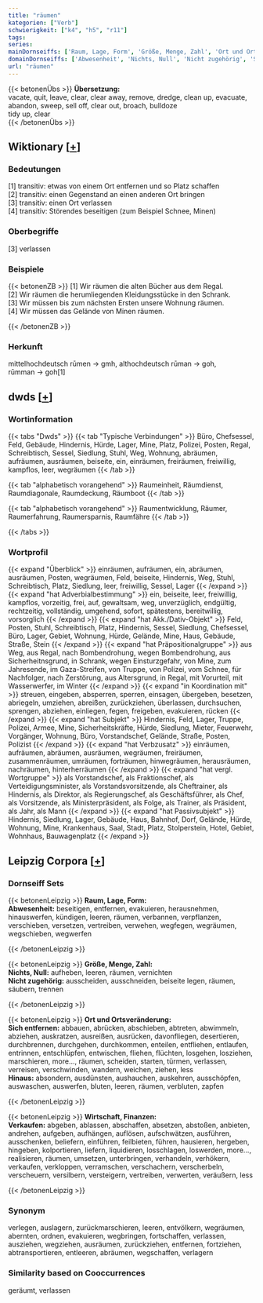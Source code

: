 ```yaml
---
title: "räumen"
kategorien: ["Verb"]
schwierigkeit: ["k4", "h5", "r11"]
tags:
series:
mainDornseiffs: ['Raum, Lage, Form', 'Größe, Menge, Zahl', 'Ort und Ortsveränderung', 'Wirtschaft, Finanzen']
domainDornseiffs: ['Abwesenheit', 'Nichts, Null', 'Nicht zugehörig', 'Sich entfernen', 'Hinaus', 'Verkaufen']
url: "räumen"
---
```


{{< betonenÜbs >}}
**Übersetzung:**  
vacate, quit, leave, clear, clear away, remove, dredge, clean up, evacuate, abandon, sweep, sell off, clear out, broach, bulldoze  
tidy up, clear  
{{< /betonenÜbs >}}

## Wiktionary [[+](https://de.wiktionary.org/wiki/räumen)]

### Bedeutungen
[1] transitiv: etwas von einem Ort entfernen und so Platz schaffen  
[2] transitiv: einen Gegenstand an einen anderen Ort bringen  
[3] transitiv: einen Ort verlassen  
[4] transitiv: Störendes beseitigen (zum Beispiel Schnee, Minen)  

### Oberbegriffe
[3] verlassen  

### Beispiele
{{< betonenZB >}}
[1] Wir räumen die alten Bücher aus dem Regal.  
[2] Wir räumen die herumliegenden Kleidungsstücke in den Schrank.  
[3] Wir müssen bis zum nächsten Ersten unsere Wohnung räumen.  
[4] Wir müssen das Gelände von Minen räumen.  

{{< /betonenZB >}}
### Herkunft
mittelhochdeutsch rūmen → gmh, althochdeutsch rūman → goh, rūmman → goh[1]  



## dwds [[+](https://www.dwds.de/wb/räumen)]

### Wortinformation
{{< tabs "Dwds" >}}
{{< tab "Typische Verbindungen" >}}
Büro, Chefsessel, Feld, Gebäude, Hindernis, Hürde, Lager, Mine, Platz, Polizei, Posten, Regal, Schreibtisch, Sessel, Siedlung, Stuhl, Weg, Wohnung, abräumen, aufräumen, ausräumen, beiseite, ein, einräumen, freiräumen, freiwillig, kampflos, leer, wegräumen
{{< /tab >}}

{{< tab "alphabetisch vorangehend" >}}
Raumeinheit, Räumdienst, Raumdiagonale, Raumdeckung, Räumboot
{{< /tab >}}

{{< tab "alphabetisch vorangehend" >}}
Raumentwicklung, Räumer, Raumerfahrung, Raumersparnis, Raumfähre
{{< /tab >}}

{{< /tabs >}}

### Wortprofil
{{< expand "Überblick" >}} einräumen, aufräumen, ein, abräumen, ausräumen, Posten, wegräumen, Feld, beiseite, Hindernis, Weg, Stuhl, Schreibtisch, Platz, Siedlung, leer, freiwillig, Sessel, Lager {{< /expand >}}
{{< expand "hat Adverbialbestimmung" >}} ein, beiseite, leer, freiwillig, kampflos, vorzeitig, frei, auf, gewaltsam, weg, unverzüglich, endgültig, rechtzeitig, vollständig, umgehend, sofort, spätestens, bereitwillig, vorsorglich {{< /expand >}}
{{< expand "hat Akk./Dativ-Objekt" >}} Feld, Posten, Stuhl, Schreibtisch, Platz, Hindernis, Sessel, Siedlung, Chefsessel, Büro, Lager, Gebiet, Wohnung, Hürde, Gelände, Mine, Haus, Gebäude, Straße, Stein {{< /expand >}}
{{< expand "hat Präpositionalgruppe" >}} aus Weg, aus Regal, nach Bombendrohung, wegen Bombendrohung, aus Sicherheitnsgrund, in Schrank, wegen Einsturzgefahr, von Mine, zum Jahresende, im Gaza-Streifen, von Truppe, von Polizei, vom Schnee, für Nachfolger, nach Zerstörung, aus Altersgrund, in Regal, mit Vorurteil, mit Wasserwerfer, im Winter {{< /expand >}}
{{< expand "in Koordination mit" >}} streuen, eingeben, absperren, sperren, einsagen, übergeben, besetzen, abriegeln, umziehen, abreißen, zurückziehen, überlassen, durchsuchen, sprengen, abziehen, einliegen, fegen, freigeben, evakuieren, rücken {{< /expand >}}
{{< expand "hat Subjekt" >}} Hindernis, Feld, Lager, Truppe, Polizei, Armee, Mine, Sicherheitskräfte, Hürde, Siedlung, Mieter, Feuerwehr, Vorgänger, Wohnung, Büro, Vorstandschef, Gelände, Straße, Posten, Polizist {{< /expand >}}
{{< expand "hat Verbzusatz" >}} einräumen, aufräumen, abräumen, ausräumen, wegräumen, freiräumen, zusammenräumen, umräumen, forträumen, hinwegräumen, herausräumen, nachräumen, hinterherräumen {{< /expand >}}
{{< expand "hat vergl. Wortgruppe" >}} als Vorstandschef, als Fraktionschef, als Verteidigungsminister, als Vorstandsvorsitzende, als Cheftrainer, als Hindernis, als Direktor, als Regierungschef, als Geschäftsführer, als Chef, als Vorsitzende, als Ministerpräsident, als Folge, als Trainer, als Präsident, als Jahr, als Mann {{< /expand >}}
{{< expand "hat Passivsubjekt" >}} Hindernis, Siedlung, Lager, Gebäude, Haus, Bahnhof, Dorf, Gelände, Hürde, Wohnung, Mine, Krankenhaus, Saal, Stadt, Platz, Stolperstein, Hotel, Gebiet, Wohnhaus, Bauwagenplatz {{< /expand >}}

## Leipzig Corpora [[+](https://corpora.uni-leipzig.de/en/res?word=räumen&corpusId=deu_newscrawl-public_2018)]

### Dornseiff Sets
{{< betonenLeipzig >}}
**Raum, Lage, Form:**  
**Abwesenheit:** beseitigen, entfernen, evakuieren, herausnehmen, hinauswerfen, kündigen, leeren, räumen, verbannen, verpflanzen, verschieben, versetzen, vertreiben, verwehen, wegfegen, wegräumen, wegschieben, wegwerfen  

{{< /betonenLeipzig >}}


{{< betonenLeipzig >}}
**Größe, Menge, Zahl:**  
**Nichts, Null:** aufheben, leeren, räumen, vernichten  
**Nicht zugehörig:** ausscheiden, ausschneiden, beiseite legen, räumen, säubern, trennen  

{{< /betonenLeipzig >}}


{{< betonenLeipzig >}}
**Ort und Ortsveränderung:**  
**Sich entfernen:** abbauen, abrücken, abschieben, abtreten, abwimmeln, abziehen, auskratzen, ausreißen, ausrücken, davonfliegen, desertieren, durchbrennen, durchgehen, durchkommen, enteilen, entfliehen, entlaufen, entrinnen, entschlüpfen, entwischen, fliehen, flüchten, losgehen, losziehen, marschieren, more..., räumen, scheiden, starten, türmen, verlassen, verreisen, verschwinden, wandern, weichen, ziehen, less  
**Hinaus:** absondern, ausdünsten, aushauchen, auskehren, ausschöpfen, auswaschen, auswerfen, bluten, leeren, räumen, verbluten, zapfen  

{{< /betonenLeipzig >}}


{{< betonenLeipzig >}}
**Wirtschaft, Finanzen:**  
**Verkaufen:** abgeben, ablassen, abschaffen, absetzen, abstoßen, anbieten, andrehen, aufgeben, aufhängen, auflösen, aufschwätzen, ausführen, ausschenken, beliefern, einführen, feilbieten, führen, hausieren, hergeben, hingeben, kolportieren, liefern, liquidieren, losschlagen, loswerden, more..., realisieren, räumen, umsetzen, unterbringen, verhandeln, verhökern, verkaufen, verkloppen, verramschen, verschachern, verscherbeln, verscheuern, versilbern, versteigern, vertreiben, verwerten, veräußern, less  

{{< /betonenLeipzig >}}

### Synonym
verlegen, auslagern, zurückmarschieren, leeren, entvölkern, wegräumen, abernten, ordnen, evakuieren, wegbringen, fortschaffen, verlassen, ausziehen, wegziehen, ausräumen, zurückziehen, entfernen, fortziehen, abtransportieren, entleeren, abräumen, wegschaffen, verlagern


### Similarity based on Cooccurrences
geräumt, verlassen

